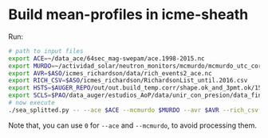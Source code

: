 # Build mean-profiles in icme-sheath

Run:
```bash
# path to input files
export ACE=~/data_ace/64sec_mag-swepam/ace.1998-2015.nc
export MURDO=~/actividad_solar/neutron_monitors/mcmurdo/mcmurdo_utc_correg.dat
export AVR=$ASO/icmes_richardson/data/rich_events2_ace.nc
export RICH_CSV=$ASO/icmes_richardson/RichardsonList_until.2016.csv
export HSTS=$AUGER_REPO/out/out.build_temp.corr/shape.ok_and_3pmt.ok/15min/histos_temp.corrected.h5
export SCLS=$PAO/data_auger/estudios_AoP/data/unir_con_presion/data_final_2006-2013.h5
# now execute
./sea_splitted.py -- --ace $ACE --mcmurdo $MURDO --avr $AVR --rich_csv $RICH_CSV --auger_hsts $HSTS --auger_scls $SCLS --dir_plot ../plots3 --dir_data ../ascii3 --suffix _auger_ --icme_flag 0.1.2.2H
```
Note that, you can use `0` for `--ace` and `--mcmurdo`, to avoid processing them.
